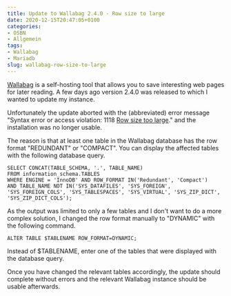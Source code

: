 ```yaml
---
title: Update to Wallabag 2.4.0 - Row size to large
date: 2020-12-15T20:47:05+0100
categories:
- OSBN
- Allgemein
tags:
- Wallabag
- Mariadb
slug: wallabag-row-size-to-large
---
```

[Wallabag](https://wallabag.org/en) is a self-hosting tool that allows you to save interesting web pages for later reading. A few days ago version 2.4.0 was released to which I wanted to update my instance.

Unfortunately the update aborted with the (abbreviated) error message "Syntax error or access violation: 1118 [Row size too large](https://mariadb.com/kb/en/innodb-row-formats-overview/#maximum-row-size)." and the installation was no longer usable.

The reason is that at least one table in the Wallabag database has the row format "REDUNDANT" or "COMPACT". You can display the affected tables with the following database query.

<pre class="line-numbers language-sql" style="white-space:pre-wrap;">
<code class="language-sql">SELECT CONCAT(TABLE_SCHEMA, '.', TABLE_NAME) 
FROM information_schema.TABLES 
WHERE ENGINE = 'InnoDB' AND ROW_FORMAT IN('Redundant', 'Compact') 
AND TABLE_NAME NOT IN('SYS_DATAFILES', 'SYS_FOREIGN', 'SYS_FOREIGN_COLS', 'SYS_TABLESPACES', 'SYS_VIRTUAL', 'SYS_ZIP_DICT', 'SYS_ZIP_DICT_COLS');</code>
</pre>

As the output was limited to only a few tables and I don't want to do a more complex solution, I changed the row format manually to "DYNAMIC" with the following command.

<pre class="line-numbers language-sql" style="white-space:pre-wrap;">
<code class="language-sql">ALTER TABLE $TABLENAME ROW_FORMAT=DYNAMIC;</code>
</pre>

Instead of $TABLENAME, enter one of the tables that were displayed with the database query. 

Once you have changed the relevant tables accordingly, the update should complete without errors and the relevant Wallabag instance should be usable afterwards.
